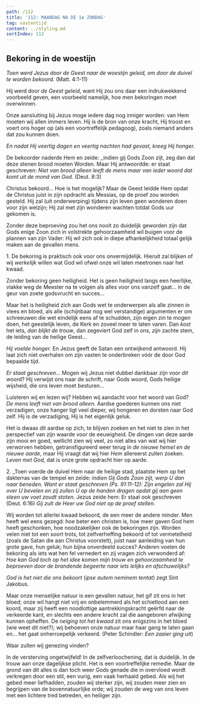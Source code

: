 ```yaml
---
path: /112
title: '112: MAANDAG NA DE 1e ZONDAG'
tag: vastentijd
content: ../styling.md
sortIndex: 112
---
```


## Bekoring in de woestijn

_Toen werd Jezus door de Geest naar de woestijn geleid, om door de duivel te worden bekoord._ (Matt. 4:1-11)

Hij werd door _de Geest geleid_, want Hij zou ons daar een indrukwekkend voorbeeld geven, een voorbeeld namelijk, hoe men bekoringen moet overwinnen.

Onze aansluiting bij Jezus moge iedere dag nog inniger worden: van Hem moeten wij allen immers leven. Hij is de bron van onze kracht, Hij troost en voert ons hoger op (als een voortreffelijk pedagoog), zoals niemand anders dat zou kunnen doen.

_En nadat Hij veertig dagen en veertig nachten had gevast, kreeg Hij honger._

De bekoorder naderde Hem en zeide: _indien gij Gods Zoon zijt, zeg dan dat deze stenen brood moeten Worden. Maar Hij antwoordde: er staat geschreven: _Niet van brood alleen leeft de mens maar van ieder woord dat komt uit de mond van God._ (Deut. 8:3)

Christus bekoord... Hoe is het mogelijk? Maar de Geest leidde Hem opdat de Christus juist in zijn opdracht als Messias, op de proef zou worden gesteld. Hij zal (uit onderwerping) tijdens zijn leven geen wonderen doen voor zijn welzijn; Hij zal met zijn wonderen wachten totdat Gods uur gekomen is.

Zonder deze beproeving zou het ons nooit zo duidelijk geworden zijn dat Gods enige Zoon zich in volstrekte gehoorzaamheid wil buigen voor de plannen van zijn Vader: Hij wil zich ook in diepe afhankelijkheid totaal gelijk maken aan de gevallen mens.

1\. De bekoring is praktisch ook voor ons onvermijdelijk. Hieruit zal blijken of wij _werkelijk_ willen wat God wil ofwel onze wil laten meetronen naar het kwaad.

Zonder bekoring geen heiligheid. Het is geen heiligheid langs een heerlijke, vlakke weg de Meester na te volgen als alles voor ons vanzelf gaat... in de geur van zoete godsvrucht en succes...

Maar het is heiligheid zich aan Gods wet te onderwerpen als alle zinnen in vlees en bloed, als alle (schijnbaar nog wel verstandige) argumenten er om schreeuwen die wet eindelijk eens af te schudden, zijn eigen zin te mogen doen, het geestelijk leven, de Kerk en zoveel meer te laten varen. Dan _kost_ het iets, _dan blijkt de trouw_, dan zegeviert God zelf in ons, _zijn_ zachte stem, de leiding van de heilige Geest...

_Hij voelde honger._ En Jezus geeft de Satan een ontwijkend antwoord. Hij laat zich niet overhalen om zijn vasten te onderbreken vóór de door God bepaalde tijd.

_Er staat geschreven..._ Mogen wij Jezus niet dubbel dankbaar zijn voor _dit_ woord? Hij verwijst ons naar de schrift, naar Gods woord, Gods heilige wijsheid, die ons leven moet besturen...

Luisteren wij en lezen wij? Hebben wij aandacht voor het woord van God? _De mens leeft niet van brood alleen._ Aardse goederen kunnen ons niet verzadigen, onze hanger ligt veel dieper, wij hongeren en dorsten naar God zelf. Hij is de verzadiging, Hij is het eigenlijk geluk.

Het is dwaas dit aardse op zich, te blijven zoeken en het niet te zien in het perspectief van zijn waarde voor de eeuwigheid. De dingen van deze aarde zijn mooi en goed, wellicht zien wij veel, zo niet alles van wat wij hier verworven hebben, getransfigureerd weer terug in _de nieuwe hemel en de nieuwe aarde_, maar Hij vraagt dat wij hier _Hem_ allereerst zullen zoeken. _Leven met God,_ dat is onze grote opdracht hier op aarde.

2\. _Toen voerde de duivel Hem naar de heilige stad, plaatste Hem op het dakterras van de tempel en zeide: _indien Gij Gods Zoon zijt, werp U dan naar beneden. Want er staat geschreven (Ps. 91:11-12): Zijn engelen zal Hij over U bevelen en zij zullen U op de handen dragen opdat gij aan geen steen uw voet zoudt stoten._ Jezus zeide hem: Er staat ook geschreven (Deut. 6:16) _Gij zult de Heer uw God niet op de proef stellen._

Wij worden tot allerlei kwaad bekoord, de een meer de andere minder. Men heeft wel eens gezegd: hoe beter een christen is, hoe meer gaven God hem heeft geschonken, hoe noodzakelijker ook de bekoringen zijn. Worden velen niet tot een soort trots, tot zelfverheffing bekoord of tot vermetelheid (zoals de Satan die aan Christus voorstelt), juist naar aanleiding van hun grote gave, hun geluk; hun bijna onverdeeld succes? Anderen voelen de bekoring als iets wat hen fel vernedert en zij vragen zich verwonderd af: _Hoe kan God toch op het idee komen mijn trouw en gehoorzaamheid te beproeven door de brandende begeerte naar iets lelijks en afschuwelijks?_

_God is het niet die ons bekoort_ (_ipse autem neminem tentat_) zegt Sint Jakobus.

Maar onze menselijke natuur is een gevallen natuur, het gif zit ons in het bloed; onze wil hangt niet vrij en onbelemmerd als het schietlood aan een koord, maar zij heeft een noodlottige aantrekkingskracht geërfd naar de verkeerde kant, en slechts een andere kracht zal die aangeboren afwijking kunnen opheffen. De _neiging tot het kwaad_ zit ons enigszins in het bloed (wie weet dit niet?); wij behoeven onze natuur maar haar gang te laten gaan en... het gaat onherroepelijk verkeerd. (Peter Schindler: _Een zaaier ging uit_)

Waar zullen wij genezing vinden?

In de versterving ongetwijfeld! In de zelfverloochening, dat is duidelijk. In de trouw aan onze dagelijkse plicht. Het is een voortreffelijke remedie. Maar de grond van dit alles is dan toch weer Gods genade die in overvloed wordt verkregen door een stil, een vurig, een vaak herhaald gebed. Als wij het gebed meer liefhadden, zouden wij sterker zijn, wij zouden meer zien en begrijpen van de bovennatuurlijke orde; wij zouden de weg
van ons leven met een lichtere tred betreden, en heiliger zijn.
